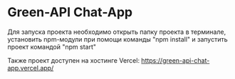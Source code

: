 # Green-API Chat-App

Для запуска проекта необходимо открыть папку проекта в терминале, установить npm-модули при помощи команды "npm install" и запустить проект командой "npm start"

Также проект доступен на хостинге Vercel: https://green-api-chat-app.vercel.app/